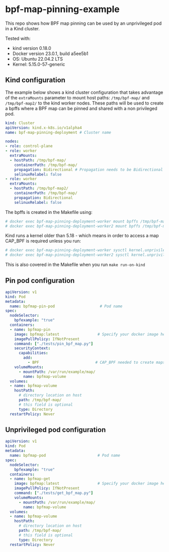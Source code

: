 # bpf-map-pinning-example

This repo shows how BPF map pinning can be used by an unprivileged pod in a Kind cluster.

Tested with:

- kind version 0.18.0
- Docker version 23.0.1, build a5ee5b1
- OS: Ubuntu 22.04.2 LTS 
- Kernel: 5.15.0-57-generic

## Kind configuration

The example below shows a kind cluster configuration that takes advantage of the `extraMounts` parameter to mount host paths: `/tmp/bpf-map/` and
`/tmp/bpf-map2/` to the kind worker nodes. These paths will be used to create a bpffs where a BPF map can be pinned and shared with a non privileged
pod.

```yaml
kind: Cluster
apiVersion: kind.x-k8s.io/v1alpha4
name: bpf-map-pinning-deployment # Cluster name

nodes:
- role: control-plane
- role: worker
  extraMounts:
  - hostPath: /tmp/bpf-map/
    containerPath: /tmp/bpf-map/
    propagation: Bidirectional # Propagation needs to be Bidirectional so that the pin pod can pin a map to this bpffs.
    selinuxRelabel: false
- role: worker
  extraMounts:
  - hostPath: /tmp/bpf-map2/
    containerPath: /tmp/bpf-map/
    propagation: Bidirectional
    selinuxRelabel: false
```

The bpffs is created in the Makefile using:

```bash
# docker exec bpf-map-pinning-deployment-worker mount bpffs /tmp/bpf-map/ -t bpf
# docker exec bpf-map-pinning-deployment-worker2 mount bpffs /tmp/bpf-map/ -t bpf
```

Kind runs a kernel older than 5.18 - which means in order to access a map CAP_BPF is required unless you run:

```bash
# docker exec bpf-map-pinning-deployment-worker sysctl kernel.unprivileged_bpf_disabled=0
# docker exec bpf-map-pinning-deployment-worker2 sysctl kernel.unprivileged_bpf_disabled=0
```

This is also covered in the Makefile when you run `make run-on-kind`

## Pin pod configuration

```yaml
apiVersion: v1
kind: Pod
metadata:
  name: bpfmap-pin-pod                    # Pod name
spec:
  nodeSelector:
    bpfexample: "true"
  containers:
  - name: bpfmap-pin
    image: bpfmap:latest                 # Specify your docker image here, along with PullPolicy and command
    imagePullPolicy: IfNotPresent
    command: ["./tests/pin_bpf_map.py"]
    securityContext:
      capabilities:
        add:
          - BPF                         # CAP_BPF needed to create maps.
    volumeMounts:
      - mountPath: /var/run/example/map/
        name: bpfmap-volume
  volumes:
  - name: bpfmap-volume
    hostPath:
      # directory location on host
      path: /tmp/bpf-map/
      # this field is optional
      type: Directory
  restartPolicy: Never
```

## Unprivileged pod configuration

```yaml
apiVersion: v1
kind: Pod
metadata:
  name: bpfmap-pod                       # Pod name
spec:
  nodeSelector:
    bpfexample: "true"
  containers:
  - name: bpfmap-get
    image: bpfmap:latest                 # Specify your docker image here, along with PullPolicy and command
    imagePullPolicy: IfNotPresent
    command: ["./tests/get_bpf_map.py"]
    volumeMounts:
      - mountPath: /var/run/example/map/
        name: bpfmap-volume
  volumes:
  - name: bpfmap-volume
    hostPath:
      # directory location on host
      path: /tmp/bpf-map/
      # this field is optional
      type: Directory
  restartPolicy: Never
```
